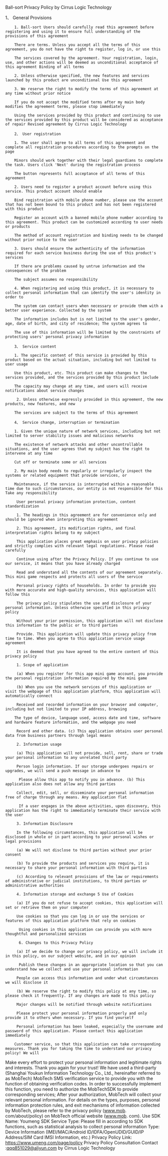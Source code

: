Ball-sort Privacy Policy by Cirrus Logic Technology 

1、 General Provisions  

        1. Ball-sort Users should carefully read this agreement before registering and using it to ensure full understanding of the provisions of this agreement  

        There are terms. Unless you accept all the terms of this agreement, you do not have the right to register, log in, or use this  

        The services covered by the agreement. Your registration, login, use, and other actions will be deemed as unconditional acceptance of this agreement Binding of all terms  

        2. Unless otherwise specified, the new features and services launched by this product are unconditional Use this agreement  

        3. We reserve the right to modify the terms of this agreement at any time without prior notice  

        If you do not accept the modified terms after my main body modifies the agreement terms, please stop immediately  

        Using the services provided by this product and continuing to use the services provided by this product will be considered as acceptance of repair Revised agreement by Cirrus Logic Technology 

        2、 User registration  

        1. The user shall agree to all terms of this agreement and complete all registration procedures according to the prompts on the page  

        Minors should work together with their legal guardians to complete the task. Users click 'Next' during the registration process  

        The button represents full acceptance of all terms of this agreement  

        2. Users need to register a product account before using this service. This product account should enable  

        Bind registration with mobile phone number, please use the account that has not been bound to this product and has not been registered with this product   

        Register an account with a banned mobile phone number according to this agreement. This product can be customized according to user needs or products  

        The method of account registration and binding needs to be changed without prior notice to the user  

        3. Users should ensure the authenticity of the information required for each service business during the use of this product's services  

        If there are problems caused by untrue information and the consequences of the problem  

        The subject assumes no responsibility  

        4. When registering and using this product, it is necessary to collect personal information that can identify the user's identity in order to  

        The system can contact users when necessary or provide them with a better user experience. Collected by the system  

        The information includes but is not limited to the user's gender, age, date of birth, and city of residence; The system agrees to  

        The use of this information will be limited by the constraints of protecting users' personal privacy information  

        3、 Service content  

        1. The specific content of this service is provided by this product based on the actual situation, including but not limited to user usage  

        Use this product, etc. This product can make changes to the services provided, and the services provided by this product include  

        The capacity may change at any time, and users will receive notifications about service changes  

         2. Unless otherwise expressly provided in this agreement, the new products, new features, and new  

        The services are subject to the terms of this agreement  

        4、 Service change, interruption or termination  

        1. Given the unique nature of network services, including but not limited to server stability issues and malicious networks  

        The existence of network attacks and other uncontrollable situations, and the user agrees that my subject has the right to intervene at any time  

        Cut off or terminate some or all services  

        2. My main body needs to regularly or irregularly inspect the systems or related equipment that provide services, or  

        Maintenance, if the service is interrupted within a reasonable time due to such circumstances, our entity is not responsible for this Take any responsibility  

         User personal privacy information protection, content standardization  

         1. The headings in this agreement are for convenience only and should be ignored when interpreting this agreement  

         2. This agreement, its modification rights, and final interpretation rights belong to my subject  

         This application places great emphasis on user privacy policies and strictly complies with relevant legal regulations. Please read carefully  

         Continue using after the Privacy Policy. If you continue to use our service, it means that you have already charged  

         Read and understand all the contents of our agreement separately. This mini game respects and protects all users of the service  

         Personal privacy rights of households. In order to provide you with more accurate and high-quality services, this application will follow this  

         The privacy policy stipulates the use and disclosure of your personal information. Unless otherwise specified in this privacy policy  

         Without your prior permission, this application will not disclose this information to the public or to third parties  

         Provide. This application will update this privacy policy from time to time. When you agree to this application service usage agreement  

         It is deemed that you have agreed to the entire content of this privacy policy  

         1. Scope of application  

         (a) When you register for this app mini game account, you provide the personal registration information required by the mini game  

         (b) When you use the network services of this application or visit the webpage of this application platform, this application will automatically connect  

         Received and recorded information on your browser and computer, including but not limited to your IP address, browsing  

        The type of device, language used, access date and time, software and hardware feature information, and the webpage you need  

         Record and other data. (c) This application obtains user personal data from business partners through legal means  

         2. Information usage  

         (a) This application will not provide, sell, rent, share or trade your personal information to any unrelated third party  

         Person login information. If our storage undergoes repairs or upgrades, we will send a push message in advance to  

          Please allow this app to notify you in advance. (b) This application also does not allow any third parties  

         Collect, edit, sell, or disseminate your personal information free of charge through any means. Any application flat  

          If a user engages in the above activities, upon discovery, this application has the right to immediately terminate their service with the user  

         3. Information Disclosure  

         In the following circumstances, this application will be disclosed in whole or in part according to your personal wishes or legal provisions  

         (a) We will not disclose to third parties without your prior consent  

         (b) To provide the products and services you require, it is necessary to share your personal information with third parties  

         (c) According to relevant provisions of the law or requirements of administrative or judicial institutions, to third parties or administrative authorities  

         4. Information storage and exchange 5 Use of Cookies  

         (a) If you do not refuse to accept cookies, this application will set or retrieve them on your computer  

         Use cookies so that you can log in or use the services or features of this application platform that rely on cookies  

          Using cookies in this application can provide you with more thoughtful and personalized services  

          6. Changes to this Privacy Policy  

         (a) If we decide to change our privacy policy, we will include it in this policy, on our subject website, and in our opinion  

          Publish these changes in an appropriate location so that you can understand how we collect and use your personal information  

         People can access this information and under what circumstances we will disclose it  

         (b) We reserve the right to modify this policy at any time, so please check it frequently. If any changes are made to this policy  

         Major changes will be notified through website notifications  

         Please protect your personal information properly and only provide it to others when necessary. If you find yourself  

         Personal information has been leaked, especially the username and password of this application. Please contact this application immediately  

        Customer service, so that this application can take corresponding measures. Thank you for taking the time to understand our privacy policy! We will   

Make every effort to protect your personal information and legitimate rights and interests. Thank you again for your trust! We have used a third-party (Shanghai Youkun Information Technology Co., Ltd., hereinafter referred to as MobTech) MobTech SMS verification service to provide you with the function of obtaining verification codes. In order to successfully implement this function, you need to authorize the MobTechSDK to provide corresponding services; After your authorization, MobTech will collect your relevant personal information. For details on the types, purposes, personal information protection rules, and exit mechanisms of information collected by MobTech, please refer to the privacy policy (www.mob. com/about/policy) on MobTech official website (www.mob. com). Use SDK Name: Youmeng SDK Service Type: Please fill in according to SDK functions, such as statistical analysis to collect personal information Type: Device Information (IMEI/MAC/Android ID/IDFA/OpenUDID/GUID/IP Address/SIM Card IMSI Information, etc.) Privacy Policy Link: https://www.umeng.com/page/policy Privacy Policy Consultation Contact :qqq851029@aliyun.com   by Cirrus Logic Technology 




